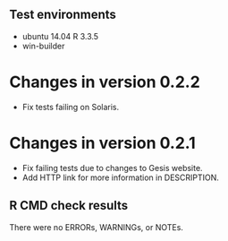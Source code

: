 ## Test environments
* ubuntu 14.04 R 3.3.5
* win-builder

# Changes in version 0.2.2

* Fix tests failing on Solaris.

# Changes in version 0.2.1

* Fix failing tests due to changes to Gesis website.
* Add HTTP link for more information in DESCRIPTION.

## R CMD check results
There were no ERRORs, WARNINGs, or NOTEs. 
